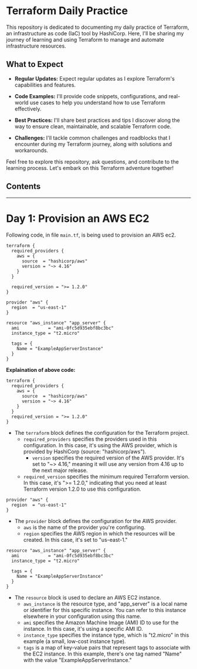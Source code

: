 # Terraform Daily Practice
This repository is dedicated to documenting my daily practice of Terraform, an infrastructure as code (IaC) tool by HashiCorp. Here, I'll be sharing my journey of learning and using Terraform to manage and automate infrastructure resources.

## What to Expect

- **Regular Updates:** Expect regular updates as I explore Terraform's capabilities and features.

- **Code Examples:** I'll provide code snippets, configurations, and real-world use cases to help you understand how to use Terraform effectively.

- **Best Practices:** I'll share best practices and tips I discover along the way to ensure clean, maintainable, and scalable Terraform code.

- **Challenges:** I'll tackle common challenges and roadblocks that I encounter during my Terraform journey, along with solutions and workarounds.

Feel free to explore this repository, ask questions, and contribute to the learning process. Let's embark on this Terraform adventure together!

## Contents
<!-- - [Day 1: Setting up Terraform](#day1-setting-up-terraform) -->
<!-- - [Day 2: Creating Your First Resource](#day2-creating-your-first-resource) -->
<!-- - [Day 3: Managing Variables](#day1-managing-variables) -->

<!-- # Day 1: Setting up Terraform -->
--------------

# Day 1: Provision an AWS EC2 

Following code, in file `main.tf`, is being used to provision an AWS ec2. 

```
terraform {
  required_providers {
    aws = {
      source  = "hashicorp/aws"
      version = "~> 4.16"
    }
  }

  required_version = ">= 1.2.0"
}

provider "aws" {
  region  = "us-east-1"
}

resource "aws_instance" "app_server" {
  ami           = "ami-0fc5d935ebf8bc3bc"
  instance_type = "t2.micro"

  tags = {
    Name = "ExampleAppServerInstance"
  }
}
```

**Explaination of above code:**

```
terraform {
  required_providers {
    aws = {
      source  = "hashicorp/aws"
      version = "~> 4.16"
    }
  }
  required_version = ">= 1.2.0"
}
```

- The `terraform` block defines the configuration for the Terraform project.
    - `required_providers` specifies the providers used in this configuration. In this case, it's using the AWS provider, which is provided by HashiCorp (source: "hashicorp/aws").
        - `version` specifies the required version of the AWS provider. It's set to "~> 4.16," meaning it will use any version from 4.16 up to the next major release.
    - `required_version` specifies the minimum required Terraform version. In this case, it's ">= 1.2.0," indicating that you need at least Terraform version 1.2.0 to use this configuration.

```
provider "aws" {
  region  = "us-east-1"
}
```

- The `provider` block defines the configuration for the AWS provider.
    - `aws` is the name of the provider you're configuring.
    - `region` specifies the AWS region in which the resources will be created. In this case, it's set to "us-east-1."

```
resource "aws_instance" "app_server" {
  ami           = "ami-0fc5d935ebf8bc3bc"
  instance_type = "t2.micro"

  tags = {
    Name = "ExampleAppServerInstance"
  }
}
```

- The `resource` block is used to declare an AWS EC2 instance.
    - `aws_instance` is the resource type, and "app_server" is a local name or identifier for this specific instance. You can refer to this instance elsewhere in your configuration using this name.
    - `ami` specifies the Amazon Machine Image (AMI) ID to use for the instance. In this case, it's using a specific AMI ID.
    - `instance_type` specifies the instance type, which is "t2.micro" in this example (a small, low-cost instance type).
    - `tags` is a map of key-value pairs that represent tags to associate with the EC2 instance. In this example, there's one tag named "Name" with the value "ExampleAppServerInstance."


<!-- # Day 1: Setting up Terraform -->
<!-- # Day 1: Setting up Terraform -->


